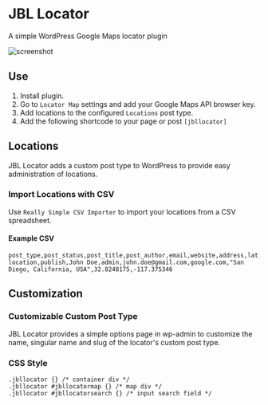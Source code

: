 # JBL Locator
A simple WordPress Google Maps locator plugin

![screenshot](https://i.imgur.com/wZtghpI.png)

## Use
1. Install plugin.
2. Go to ```Locator Map``` settings and add your Google Maps API browser key.
4. Add locations to the configured ```Locations``` post type.
3. Add the following shortcode to your page or post ```[jbllocator]```

## Locations
JBL Locator adds a custom post type to WordPress to provide easy administration of locations.

### Import Locations with CSV
Use ```Really Simple CSV Importer``` to import your locations from a CSV spreadsheet.

#### Example CSV
```
post_type,post_status,post_title,post_author,email,website,address,lat,lng
location,publish,John Doe,admin,john.doe@gmail.com,google.com,"San Diego, California, USA",32.8248175,-117.375346
```

## Customization

### Customizable Custom Post Type
JBL Locator provides a simple options page in wp-admin to customize the name, singular name and slug of the locator's custom post type.

### CSS Style
```
.jbllocator {} /* container div */
.jbllocator #jbllocatormap {} /* map div */
.jbllocator #jbllocatorsearch {} /* input search field */
```
